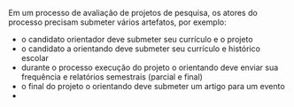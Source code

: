 Em um processo de avaliação de projetos de pesquisa, os atores do processo precisam submeter vários artefatos, por exemplo:
- o candidato orientador deve submeter seu currículo e o projeto
- o candidato a orientando deve submeter seu currículo e histórico escolar
- durante o processo execução do projeto o orientando deve enviar sua frequência e relatórios semestrais (parcial e final)
- o final do projeto o orientando deve submeter um artigo para um evento
-
